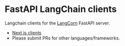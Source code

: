 # FastAPI LangChain clients
Langchain clients for the [LangCorn](https://github.com/msoedov/langcorn) FastAPI server.

* [Next.js clients](https://github.com/pors/langchain-clients/tree/main/nextjs/)
* Please submit PRs for other languages/frameworks.